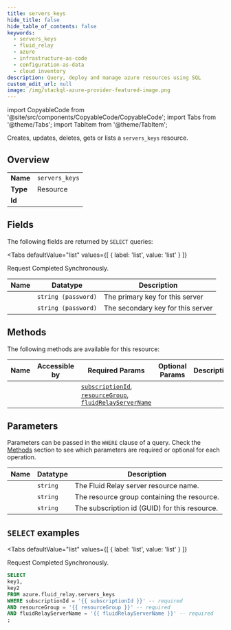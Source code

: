```yaml
--- 
title: servers_keys
hide_title: false
hide_table_of_contents: false
keywords:
  - servers_keys
  - fluid_relay
  - azure
  - infrastructure-as-code
  - configuration-as-data
  - cloud inventory
description: Query, deploy and manage azure resources using SQL
custom_edit_url: null
image: /img/stackql-azure-provider-featured-image.png
---
```


import CopyableCode from '@site/src/components/CopyableCode/CopyableCode';
import Tabs from '@theme/Tabs';
import TabItem from '@theme/TabItem';

Creates, updates, deletes, gets or lists a <code>servers_keys</code> resource.

## Overview
<table><tbody>
<tr><td><b>Name</b></td><td><code>servers_keys</code></td></tr>
<tr><td><b>Type</b></td><td>Resource</td></tr>
<tr><td><b>Id</b></td><td><CopyableCode code="azure.fluid_relay.servers_keys" /></td></tr>
</tbody></table>

## Fields

The following fields are returned by `SELECT` queries:

<Tabs
    defaultValue="list"
    values={[
        { label: 'list', value: 'list' }
    ]}
>
<TabItem value="list">

Request Completed Synchronously.

<table>
<thead>
    <tr>
    <th>Name</th>
    <th>Datatype</th>
    <th>Description</th>
    </tr>
</thead>
<tbody>
<tr>
    <td><CopyableCode code="key1" /></td>
    <td><code>string (password)</code></td>
    <td>The primary key for this server</td>
</tr>
<tr>
    <td><CopyableCode code="key2" /></td>
    <td><code>string (password)</code></td>
    <td>The secondary key for this server</td>
</tr>
</tbody>
</table>
</TabItem>
</Tabs>

## Methods

The following methods are available for this resource:

<table>
<thead>
    <tr>
    <th>Name</th>
    <th>Accessible by</th>
    <th>Required Params</th>
    <th>Optional Params</th>
    <th>Description</th>
    </tr>
</thead>
<tbody>
<tr>
    <td><a href="#list"><CopyableCode code="list" /></a></td>
    <td><CopyableCode code="select" /></td>
    <td><a href="#parameter-subscriptionId"><code>subscriptionId</code></a>, <a href="#parameter-resourceGroup"><code>resourceGroup</code></a>, <a href="#parameter-fluidRelayServerName"><code>fluidRelayServerName</code></a></td>
    <td></td>
    <td></td>
</tr>
</tbody>
</table>

## Parameters

Parameters can be passed in the `WHERE` clause of a query. Check the [Methods](#methods) section to see which parameters are required or optional for each operation.

<table>
<thead>
    <tr>
    <th>Name</th>
    <th>Datatype</th>
    <th>Description</th>
    </tr>
</thead>
<tbody>
<tr id="parameter-fluidRelayServerName">
    <td><CopyableCode code="fluidRelayServerName" /></td>
    <td><code>string</code></td>
    <td>The Fluid Relay server resource name.</td>
</tr>
<tr id="parameter-resourceGroup">
    <td><CopyableCode code="resourceGroup" /></td>
    <td><code>string</code></td>
    <td>The resource group containing the resource.</td>
</tr>
<tr id="parameter-subscriptionId">
    <td><CopyableCode code="subscriptionId" /></td>
    <td><code>string</code></td>
    <td>The subscription id (GUID) for this resource.</td>
</tr>
</tbody>
</table>

## `SELECT` examples

<Tabs
    defaultValue="list"
    values={[
        { label: 'list', value: 'list' }
    ]}
>
<TabItem value="list">

Request Completed Synchronously.

```sql
SELECT
key1,
key2
FROM azure.fluid_relay.servers_keys
WHERE subscriptionId = '{{ subscriptionId }}' -- required
AND resourceGroup = '{{ resourceGroup }}' -- required
AND fluidRelayServerName = '{{ fluidRelayServerName }}' -- required
;
```
</TabItem>
</Tabs>
